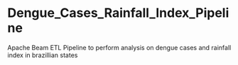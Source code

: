 # Dengue_Cases_Rainfall_Index_Pipeline
Apache Beam ETL Pipeline to perform analysis on dengue cases and rainfall index in brazillian states

